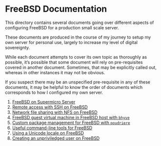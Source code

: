 # FreeBSD Documentation

This directory contains several documents going over different aspects of configuring FreeBSD for a production small scale server.

These documents are produced in the course of my journey to setup my own server for personal use, largely to increase my level of digital sovereignty.

While each document attempts to cover its own topic as thoroughly as possible, it’s possible that some document will rely on pre-requisites covered in another document. Sometimes, that may be explicitly called out, whereas in other instances it may not be obvious.

If you suspect there may be an unspecified pre-requisite in any of these documents, it may be helpful to know the order of documents which corresponds to how I configured my own server.

 1. [FreeBSD on Supermicro Server](freebsd-supermicro.md)
 2. [Remote access with SSH on FreeBSD](freebsd-remote-access-ssh.md)
 3. [Network file sharing with NFS on FreeBSD](freebsd-network-file-sharing-nfs.md)
 4. [FreeBSD guest virtual machine in FreeBSD host with `bhyve`](freebsd-bhyve-freebsd-guest.md)
 5. [Custom package management for FreeBSD with `poudriere`](freebsd-poudriere.md)
 6. [Useful command-line tools for FreeBSD](freebsd-command-line-tools.md)
 7. [Using a Unicode locale on FreeBSD](freebsd-unicode-locale.md)
 8. [Creating an unpriviledged user on FreeBSD](freebsd-unprivileged-user.md)
